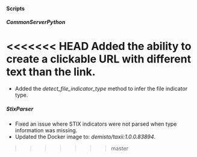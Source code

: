 
#### Scripts

##### CommonServerPython

<<<<<<< HEAD
Added the ability to create a clickable URL with different text than the link.
=======
- Added the *detect_file_indicator_type* method to infer the file indicator type.

##### StixParser

- Fixed an issue where STIX indicators were not parsed when type information was missing.
- Updated the Docker image to: *demisto/taxii:1.0.0.83894*.
>>>>>>> master

